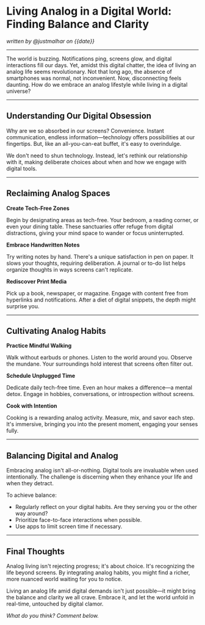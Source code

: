 # Living Analog in a Digital World: Finding Balance and Clarity  
*written by @justmalhar on {{date}}*

---

The world is buzzing. Notifications ping, screens glow, and digital interactions fill our days. Yet, amidst this digital chatter, the idea of living an analog life seems revolutionary. Not that long ago, the absence of smartphones was normal, not inconvenient. Now, disconnecting feels daunting. How do we embrace an analog lifestyle while living in a digital universe?

---

## Understanding Our Digital Obsession

Why are we so absorbed in our screens? Convenience. Instant communication, endless information—technology offers possibilities at our fingertips. But, like an all-you-can-eat buffet, it's easy to overindulge.

We don't need to shun technology. Instead, let's rethink our relationship with it, making deliberate choices about when and how we engage with digital tools.

---

## Reclaiming Analog Spaces

**Create Tech-Free Zones**

Begin by designating areas as tech-free. Your bedroom, a reading corner, or even your dining table. These sanctuaries offer refuge from digital distractions, giving your mind space to wander or focus uninterrupted.

**Embrace Handwritten Notes**

Try writing notes by hand. There's a unique satisfaction in pen on paper. It slows your thoughts, requiring deliberation. A journal or to-do list helps organize thoughts in ways screens can't replicate.

**Rediscover Print Media**

Pick up a book, newspaper, or magazine. Engage with content free from hyperlinks and notifications. After a diet of digital snippets, the depth might surprise you.

---

## Cultivating Analog Habits

**Practice Mindful Walking**

Walk without earbuds or phones. Listen to the world around you. Observe the mundane. Your surroundings hold interest that screens often filter out.

**Schedule Unplugged Time**

Dedicate daily tech-free time. Even an hour makes a difference—a mental detox. Engage in hobbies, conversations, or introspection without screens.

**Cook with Intention**

Cooking is a rewarding analog activity. Measure, mix, and savor each step. It's immersive, bringing you into the present moment, engaging your senses fully.

---

## Balancing Digital and Analog

Embracing analog isn't all-or-nothing. Digital tools are invaluable when used intentionally. The challenge is discerning when they enhance your life and when they detract.

To achieve balance:

- Regularly reflect on your digital habits. Are they serving you or the other way around?
- Prioritize face-to-face interactions when possible.
- Use apps to limit screen time if necessary.

---

## Final Thoughts

Analog living isn't rejecting progress; it's about choice. It's recognizing the life beyond screens. By integrating analog habits, you might find a richer, more nuanced world waiting for you to notice.

Living an analog life amid digital demands isn't just possible—it might bring the balance and clarity we all crave. Embrace it, and let the world unfold in real-time, untouched by digital clamor.

*What do you think? Comment below.*
